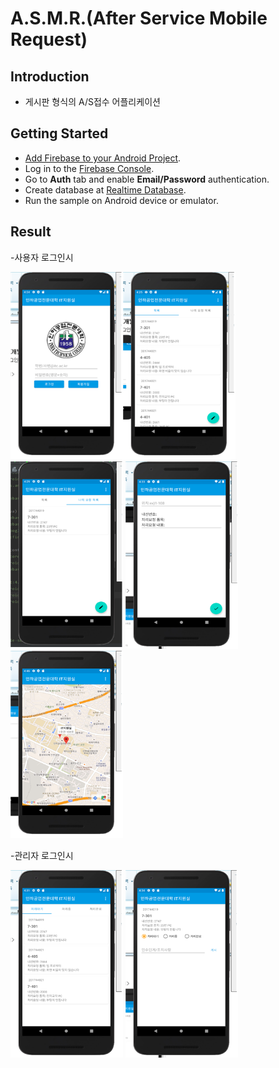 A.S.M.R.(After Service Mobile Request)
=======================================

Introduction
------------

- 게시판 형식의 A/S접수 어플리케이션

Getting Started
---------------

- [Add Firebase to your Android Project](https://firebase.google.com/docs/android/setup).
- Log in to the [Firebase Console](https://console.firebase.google.com).
- Go to **Auth** tab and enable **Email/Password** authentication.
- Create database at [Realtime Database](https://firebase.google.com/products/realtime-database?hl=ko).
- Run the sample on Android device or emulator.

Result
-----------
-사용자 로그인시

<img src="app/src/main/login.png" height="300" width="180"/><img src="app/src/main/board.png" height="300" width="180"/><img src="app/src/main/myboard.png" height="300" width="180"/>
<img src="app/src/main/write.png" height="300" width="180"/>
<img src="app/src/main/map.png" height="300" width="180"/>


-관리자 로그인시

<img src="app/src/main/adminboard.png" height="300" width="180"/>
<img src="app/src/main/adminboard2.png" height="300" width="180"/>


